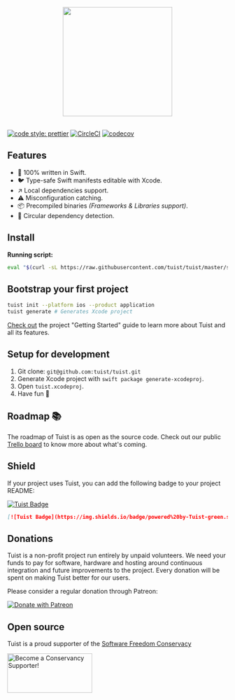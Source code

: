 <p align="center">
  <img src="https://github.com/tuist/tuist/raw/master/assets/logo.png" width="250" align="center"/>
  <br/><br/>
</p>

[![code style: prettier](https://img.shields.io/badge/code_style-prettier-ff69b4.svg?style=flat-square)](https://github.com/prettier/prettier)
[![CircleCI](https://circleci.com/gh/tuist/tuist.svg?style=svg)](https://circleci.com/gh/tuist/tuist)
[![codecov](https://codecov.io/gh/tuist/tuist/branch/master/graph/badge.svg)](https://codecov.io/gh/tuist/tuist)

## Features

- 🥘 100% written in Swift.
- 🐦 Type-safe Swift manifests editable with Xcode.
- ↗️ Local dependencies support.
- ⚠️ Misconfiguration catching.
- 📦 Precompiled binaries _(Frameworks & Libraries support)_.
- 🔄 Circular dependency detection.

## Install

<!--
**Using Homebrew:**

```bash
brew tap tuist/tuist https://github.com/tuist/tuist
brew install tuist
``` -->

**Running script:**

```bash
eval "$(curl -sL https://raw.githubusercontent.com/tuist/tuist/master/script/install)"
```

## Bootstrap your first project

```bash
tuist init --platform ios --product application
tuist generate # Generates Xcode project
```

[Check out](https://tuist.io/guides/1-getting-started) the project "Getting Started" guide to learn more about Tuist and all its features.

## Setup for development

1.  Git clone: `git@github.com:tuist/tuist.git`
2.  Generate Xcode project with `swift package generate-xcodeproj`.
3.  Open `tuist.xcodeproj`.
4.  Have fun 🤖

## Roadmap 📚

The roadmap of Tuist is as open as the source code. Check out our public [Trello board](https://trello.com/b/DN6HvDzW/tuist) to know more about what's coming.

## Shield

If your project uses Tuist, you can add the following badge to your project README:

[![Tuist Badge](https://img.shields.io/badge/powered%20by-Tuist-green.svg?longCache=true)](https://github.com/tuist)

```md
[![Tuist Badge](https://img.shields.io/badge/powered%20by-Tuist-green.svg?longCache=true)](https://github.com/tuist)
```

## Donations

Tuist is a non-profit project run entirely by unpaid volunteers. We need your funds to pay for software, hardware and hosting around continuous integration and future improvements to the project. Every donation will be spent on making Tuist better for our users.

Please consider a regular donation through Patreon:

[![Donate with Patreon](https://img.shields.io/badge/patreon-donate-green.svg)](https://www.patreon.com/tuist)

## Open source

Tuist is a proud supporter of the [Software Freedom Conservacy](https://sfconservancy.org/)

<a href="https://sfconservancy.org/supporter/"><img src="https://sfconservancy.org/img/supporter-badge.png" width="194" height="90" alt="Become a Conservancy Supporter!" border="0"/></a>
